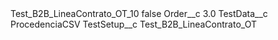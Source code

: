 <?xml version="1.0" encoding="UTF-8"?>
<CustomMetadata xmlns="http://soap.sforce.com/2006/04/metadata" xmlns:xsi="http://www.w3.org/2001/XMLSchema-instance" xmlns:xsd="http://www.w3.org/2001/XMLSchema">
    <label>Test_B2B_LineaContrato_OT_10</label>
    <protected>false</protected>
    <values>
        <field>Order__c</field>
        <value xsi:type="xsd:double">3.0</value>
    </values>
    <values>
        <field>TestData__c</field>
        <value xsi:type="xsd:string">ProcedenciaCSV</value>
    </values>
    <values>
        <field>TestSetup__c</field>
        <value xsi:type="xsd:string">Test_B2B_LineaContrato_OT</value>
    </values>
</CustomMetadata>
